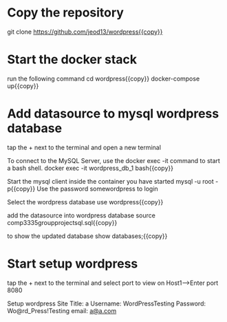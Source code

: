 # Copy the repository 
git clone https://github.com/jeod13/wordpress{{copy}}

# Start the docker stack
run the following command
cd wordpress{{copy}}
docker-compose up{{copy}}

# Add datasource to mysql wordpress database
tap the + next to the terminal and open a new terminal

To connect to the MySQL Server, use the docker exec -it command to start a bash 
shell. 
docker exec -it wordpress_db_1 bash{{copy}}

Start the mysql client inside the container you have started
mysql -u root -p{{copy}}
Use the password somewordpress to login

Select the wordpress database
use wordpress{{copy}}

add the datasource into wordpress database
source comp3335groupprojectsql.sql{{copy}}

to show the updated database
show databases;{{copy}}

# Start setup wordpress
tap the + next to the terminal and select port to view on Host1-->Enter port 8080

Setup wordpress
	Site Title: a
	Username: WordPressTesting
	Password: Wo@rd_Press!Testing
	email: a@a.com

